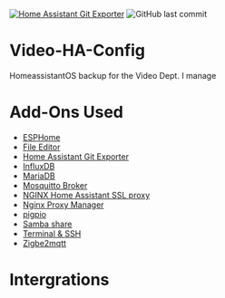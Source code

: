 [![Home Assistant Git Exporter](https://img.shields.io/badge/Powered%20by-Home%20Assistant%20Git%20Exporter-%23d32f2f)](https://github.com/Poeschl/Hassio-Addons/tree/master/git-exporter) ![GitHub last commit](https://img.shields.io/github/last-commit/tdvantine/Video-HA-Config)
# Video-HA-Config
HomeassistantOS backup for the Video Dept. I manage

# Add-Ons Used

* [ESPHome](https://esphome.io/)
* [File Editor](https://github.com/home-assistant/hassio-addons/tree/master/configurator)
* [Home Assistant Git Exporter](https://github.com/Poeschl/Hassio-Addons/tree/master/git-exporter)
* [InfluxDB](https://github.com/hassio-addons/addon-influxdb)
* [MariaDB](https://github.com/home-assistant/hassio-addons/tree/master/mariadb)
* [Mosquitto Broker](https://github.com/home-assistant/hassio-addons/tree/master/mosquitto)
* [NGINX Home Assistant SSL proxy](https://github.com/home-assistant/hassio-addons/tree/master/nginx_proxy)
* [Nginx Proxy Manager](https://github.com/hassio-addons/addon-nginx-proxy-manager)
* [pigpio](https://github.com/Poeschl/Hassio-Addons/tree/master/pigpio)
* [Samba share](https://github.com/home-assistant/hassio-addons/tree/master/samba)
* [Terminal & SSH](https://github.com/home-assistant/addons/tree/master/ssh)
* [Zigbe2mqtt](https://github.com/zigbee2mqtt/hassio-zigbee2mqtt)

# Intergrations

